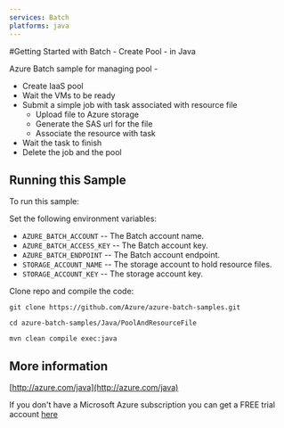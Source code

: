 ```yaml
---
services: Batch
platforms: java
---
```


#Getting Started with Batch - Create Pool - in Java


  Azure Batch sample for managing pool -
   - Create IaaS pool
   - Wait the VMs to be ready
   - Submit a simple job with task associated with resource file
     - Upload file to Azure storage
     - Generate the SAS url for the file
     - Associate the resource with task
   - Wait the task to finish
   - Delete the job and the pool
 

## Running this Sample

To run this sample:

Set the following environment variables:
- `AZURE_BATCH_ACCOUNT` -- The Batch account name.
- `AZURE_BATCH_ACCESS_KEY` -- The Batch account key.
- `AZURE_BATCH_ENDPOINT` -- The Batch account endpoint.
- `STORAGE_ACCOUNT_NAME` -- The storage account to hold resource files.
- `STORAGE_ACCOUNT_KEY` -- The storage account key.

Clone repo and compile the code:

    git clone https://github.com/Azure/azure-batch-samples.git

    cd azure-batch-samples/Java/PoolAndResourceFile

    mvn clean compile exec:java

## More information

[http://azure.com/java](http://azure.com/java)

If you don't have a Microsoft Azure subscription you can get a FREE trial account [here](http://go.microsoft.com/fwlink/?LinkId=330212)
